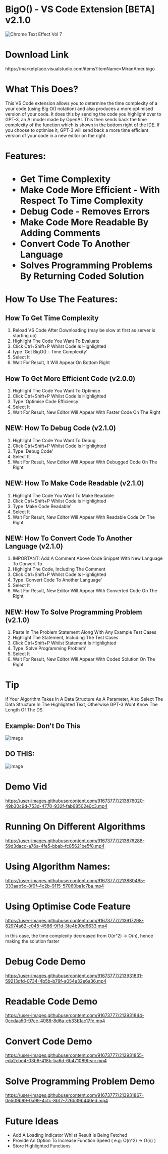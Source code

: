 # BigO() - VS Code Extension [BETA] v2.1.0

![Chrome Text Effect Vol 7](https://user-images.githubusercontent.com/91673777/213920698-f1563b07-2d49-4144-b221-43f6df6a485d.png)



<h1>Download Link</h1>
<p>https://marketplace.visualstudio.com/items?itemName=MiranAmer.bigo</p>

<h1>What This Does?</h1>
<p>This VS Code extension allows you to determine the time complexity of a your code (using Big O() notation) and also produces a more optimised version of your code. It does this by sending the code you highlight over to GPT-3, an AI model made by OpenAI. This then sends back the time complexity of the function which is shown in the bottom right of the IDE. If you choose to optimise it, GPT-3 will send back a more time efficient version of your code in a new editor on the right.</p>

<h1>Features:<h1>
<ul>

  <li>Get Time Complexity</li>
  <li>Make Code More Efficient - With Respect To Time Complexity</li>
  <li>Debug Code - Removes Errors</li>
  <li>Make Code More Readable By Adding Comments</li>
  <li>Convert Code To Another Language</li>
  <li>Solves Programming Problems By Returning Coded Solution</li>

</ul>

<h1>How To Use The Features:</h1>
  
  <h2>How To Get Time Complexity</h2>
  <ol>
    <li>Reload VS Code After Downloading (may be slow at first as server is starting up)</li>
    <li>Highlight The Code You Want To Evaluate</li>
    <li>Click Ctrl+Shift+P Whilst Code Is Highlighted</li>
    <li>type 'Get BigO() - Time Complexity'</li>
    <li>Select It</li>
    <li>Wait For Result, It Will Appear On Bottom Right</li>
   </ol>
   
  <h2>How To Get More Efficient Code (v2.0.0)</h2>
  <ol>
    <li>Highlight The Code You Want To Optimise</li>
    <li>Click Ctrl+Shift+P Whilst Code Is Highlighted</li>
    <li>Type 'Optimise Code Efficiency'</li>
    <li>Select It</li>
    <li>Wait For Result, New Editor Will Appear With Faster Code On The Right</li>
   </ol>
   
   <h2>NEW: How To Debug Code (v2.1.0)</h2>
  <ol>
    <li>Highlight The Code You Want To Debug</li>
    <li>Click Ctrl+Shift+P Whilst Code Is Highlighted</li>
    <li>Type 'Debug Code'</li>
    <li>Select It</li>
    <li>Wait For Result, New Editor Will Appear With Debugged Code On The Right</li>
   </ol>
   
   <h2>NEW: How To Make Code Readable (v2.1.0)</h2>
  <ol>
    <li>Highlight The Code You Want To Make Readable</li>
    <li>Click Ctrl+Shift+P Whilst Code Is Highlighted</li>
    <li>Type 'Make Code Readable'</li>
    <li>Select It</li>
    <li>Wait For Result, New Editor Will Appear With Readable Code On The Right</li>
   </ol>
   
   <h2>NEW: How To Convert Code To Another Language (v2.1.0)</h2>
  <ol>
    <li>IMPORTANT: Add A Comment Above Code Snippet With New Language To Convert To</li>
    <li>Highlight The Code, Including The Comment</li>
    <li>Click Ctrl+Shift+P Whilst Code Is Highlighted</li>
    <li>Type 'Convert Code To Another Language'</li>
    <li>Select It</li>
    <li>Wait For Result, New Editor Will Appear With Converted Code On The Right</li>
   </ol>
   
   <h2>NEW: How To Solve Programming Problem (v2.1.0)</h2>
  <ol>
    <li>Paste In The Problem Statement Along With Any Example Test Cases</li>
    <li>Highlight The Statement, Including The Test Cases</li>
    <li>Click Ctrl+Shift+P Whilst Statement Is Highlighted</li>
    <li>Type 'Solve Programming Problem'</li>
    <li>Select It</li>
    <li>Wait For Result, New Editor Will Appear With Coded Solution On The Right</li>
   </ol>

<h1>Tip</h1>
<p>If Your Algorithm Takes In A Data Structure As A Parameter, Also Select The Data Structure In The Highlighted Text, Otherwise GPT-3 Wont Know The Length Of The DS.</p>

<h2>Example: Don't Do This</h2>

![image](https://user-images.githubusercontent.com/91673777/213878892-f75ab8aa-51a3-4837-9ef8-90f88f035a07.png)

<h2>DO THIS:</h2>

![image](https://user-images.githubusercontent.com/91673777/213878995-8ed56054-408a-418d-a2f9-5f8ffb823f4b.png)


<h1>Demo Vid</h1>



https://user-images.githubusercontent.com/91673777/213876020-49b30c9d-753d-4770-932f-fab68502e0c3.mp4


<h1>Running On Different Algorithms</h1>



https://user-images.githubusercontent.com/91673777/213876288-59d3dacd-a76a-4fe5-bbab-fc85621be5f8.mp4


<h1>Using Algorithm Names:</h1>






https://user-images.githubusercontent.com/91673777/213880495-333aab5c-8f0f-4c2b-9115-57060ba1c7ba.mp4



<h1>Using Optimise Code Feature</h1>



https://user-images.githubusercontent.com/91673777/213917298-82974a62-c045-4586-9f1d-3fe4b90d6633.mp4


<p>in this case, the time complexity decreased from O(n^2) -> O(n), hence making the solution faster



<h1>Debug Code Demo</h1>



https://user-images.githubusercontent.com/91673777/213931831-59213dfd-0734-4b5b-b79f-a054e32e6a36.mp4



<h1>Readable Code Demo</h1>



https://user-images.githubusercontent.com/91673777/213931844-0ccdaa50-97cc-4088-8d6a-eb33b1ac17fe.mp4


<h1>Convert Code Demo</h1>




https://user-images.githubusercontent.com/91673777/213931855-eda2cbe4-03b6-418b-ba6d-6b471089feac.mp4


<h1>Solve Programming Problem Demo</h1>



https://user-images.githubusercontent.com/91673777/213931867-0e509b99-0a99-4cfc-8b17-726b39b440ed.mp4




<h1>Future Ideas</h1>
<ul>

  <li>Add A Loading Indicator Whilst Result Is Being Fetched</li>
  <li>Provide An Option To Increase Function Speed ( e.g: O(n^2) -> O(n) )</li>
  <li>Store Highlighted Functions</h1>

</ul>
